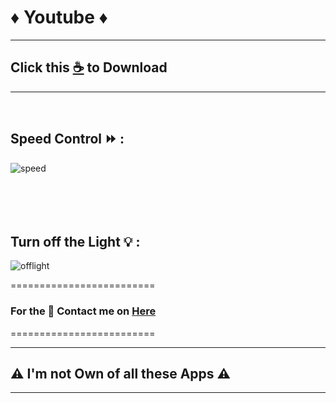 # ♦️ Youtube ♦️


--------------------------------
## Click this [☕](https://github.com/VfvRizky/MyKit-ChromeWeb/tree/main/Chrome/Youtube) to Download
--------------------------------
</br>


## Speed Control ⏩ :

![speed](https://user-images.githubusercontent.com/73746365/156215102-1478ca9c-02ec-4815-ac49-bd61161a7ac5.gif)
<br>
<br>
<br>
<br>
</br>


## Turn off the Light 💡 :
![offlight](https://user-images.githubusercontent.com/73746365/156215126-6e30d163-367f-4230-81b8-489b5a53b570.gif)


=========================
### For the 🔐 Contact me on [Here](https://vfvrizky.my.id)
=========================

--------------------------------
## ⚠️ I'm not Own of all these Apps ⚠️
--------------------------------



